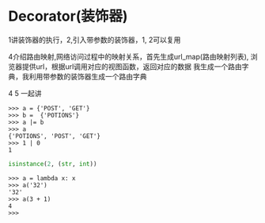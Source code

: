 # Decorator(装饰器)

<p>1讲装饰器的执行，2,引入带参数的装饰器，1, 2可以复用</p>
<p>4介绍路由映射,网络访问过程中的映射关系，首先生成url_map(路由映射列表), 浏览器提供url，根据url调用对应的视图函数，返回对应的数据
    我生成一个路由字典，我利用带参数的装饰器生成一个路由字典
    
4 5 一起讲</p>
```shell
>>> a = {'POST', 'GET'}
>>> b =  {'POTIONS'}
>>> a |= b
>>> a
{'POTIONS', 'POST', 'GET'}
>>> 1 | 0
1

```

```python
isinstance(2, (str, int))
```
```
>>> a = lambda x: x
>>> a('32')
'32'
>>> a(3 + 1)
4
>>> 
```
